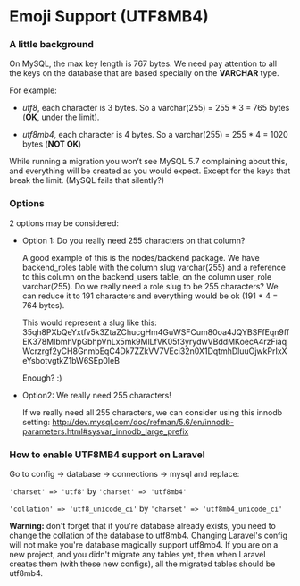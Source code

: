 # Emoji Support (UTF8MB4)

### A little background

On MySQL, the max key length is 767 bytes. We need pay attention to all the keys on the database that are based specially on the **VARCHAR** type.

For example:

- *utf8*, each character is 3 bytes. So a varchar(255) = 255 * 3 = 765 bytes (**OK**, under the limit).

- *utf8mb4*, each character is 4 bytes. So a varchar(255) = 255 * 4 = 1020 bytes (**NOT OK**)

While running a migration you won’t see MySQL 5.7 complaining about this, and everything will be created as you would expect. Except for the keys that break the limit. (MySQL fails that silently?)

### Options

2 options may be considered:

- Option 1: Do you really need 255 characters on that column?

    A good example of this is the nodes/backend package. We have backend_roles table with the column slug varchar(255) and a reference to this column on the backend_users table, on the column user_role varchar(255). Do we really need a role slug to be 255 characters? We can reduce it to 191 characters and everything would be ok (191 * 4 = 764 bytes).

    This would represent a slug like this:
35qh8PXbQeYxtfv5k3ZtaZChucgHm4GuWSFCum80oa4JQYBSFfEqn9ffEK378MIbmhVpGbhpVnLx5mk9MlLfVK05f3yrydwVBddMKoecA4rzFiaqWcrzrgf2yCH8GnmbEqC4Dk7ZZkVV7VEci32n0X1DqtmhDluuOjwkPrIxXeYsbotvgtkZ1bW6SEp0leB

    Enough? :)

- Option2: We really need 255 characters!

    If we really need all 255 characters, we can consider using this innodb setting:
http://dev.mysql.com/doc/refman/5.6/en/innodb-parameters.html#sysvar_innodb_large_prefix

### How to enable UTF8MB4 support on Laravel

Go to config -> database -> connections -> mysql and replace:

`'charset' => 'utf8'` by `'charset' => 'utf8mb4'`

`'collation' => 'utf8_unicode_ci'` by `'charset' => 'utf8mb4_unicode_ci'`


**Warning:** don't forget that if you're database already exists, you need to change the collation of the database to utf8mb4.
Changing Laravel's config will not make you're database magically support utf8mb4. If you are on a new project, and you didn't migrate 
any tables yet, then when Laravel creates them (with these new configs), all the migrated tables should be utf8mb4. 
